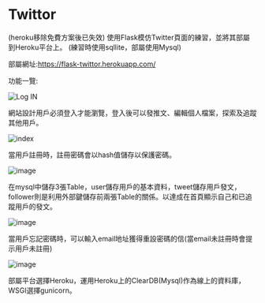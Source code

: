 # Twittor
(heroku移除免費方案後已失效)
使用Flask模仿Twitter頁面的練習，並將其部屬到Heroku平台上。
(練習時使用sqllite，部屬使用Mysql)

部屬網址:https://flask-twittor.herokuapp.com/

功能一覽:

![Log IN](https://user-images.githubusercontent.com/38405117/163371496-fd8ad61a-00db-400c-98c2-c4918c2be76b.png)

網站設計用戶必須登入才能瀏覽，登入後可以發推文、編輯個人檔案，探索及追蹤其他用戶。

![index](https://user-images.githubusercontent.com/38405117/163371785-85978fa6-9846-4940-a9ac-cd33d3d8dd5a.JPG)

當用戶註冊時，註冊密碼會以hash值儲存以保護密碼。

![image](https://user-images.githubusercontent.com/38405117/163374858-c4f23611-e582-419d-bc0e-4a1a226a4c32.png)

在mysql中儲存3張Table，user儲存用戶的基本資料，tweet儲存用戶發文，follower則是利用外部鍵儲存前兩張Table的關係。以達成在首頁顯示自己和已追蹤用戶的發文。

![image](https://user-images.githubusercontent.com/38405117/163376644-95b54c7d-b0f2-4279-b98f-54a25ac94d81.png)

當用戶忘記密碼時，可以輸入email地址獲得重設密碼的信(當email未註冊時會提示用戶未註冊)

![image](https://user-images.githubusercontent.com/38405117/163378249-299cc01f-f0ed-459e-8930-c72629d44491.png)


部屬平台選擇Heroku，運用Heroku上的ClearDB(Mysql)作為線上的資料庫，WSGI選擇gunicorn。
